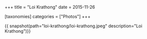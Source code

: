 +++
title = "Loi Krathong"
date = 2015-11-26

[taxonomies]
categories = ["Photos"]
+++

{{ snapshot(path="loi-krathong/loi-krathong.jpeg" description="Loi Krathong")}}
